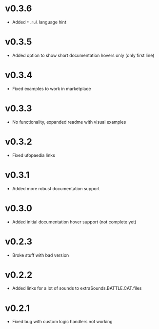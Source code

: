 # v0.3.6
- Added `*.rul` language hint

# v0.3.5
- Added option to show short documentation hovers only (only first line)

# v0.3.4
- Fixed examples to work in marketplace

# v0.3.3
- No functionality, expanded readme with visual examples

# v0.3.2
- Fixed ufopaedia links

# v0.3.1
- Added more robust documentation support

# v0.3.0
- Added initial documentation hover support (not complete yet)

# v0.2.3
- Broke stuff with bad version

# v0.2.2
- Added links for a lot of sounds to extraSounds.BATTLE.CAT.files

# v0.2.1
- Fixed bug with custom logic handlers not working